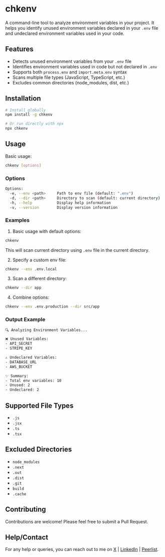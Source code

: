 # chkenv

A command-line tool to analyze environment variables in your project. It helps you identify unused environment variables declared in your `.env` file and undeclared environment variables used in your code.

## Features

- Detects unused environment variables from your `.env` file
- Identifies environment variables used in code but not declared in `.env`
- Supports both `process.env` and `import.meta.env` syntax
- Scans multiple file types (JavaScript, TypeScript, etc.)
- Excludes common directories (node_modules, dist, etc.)

## Installation

```bash
# Install globally
npm install -g chkenv

# Or run directly with npx
npx chkenv
```

## Usage

Basic usage:

```bash
chkenv [options]
```

### Options

```bash
Options:
  -e, --env <path>     Path to env file (default: ".env")
  -d, --dir <path>     Directory to scan (default: current directory)
  -h, --help           Display help information
  -v, --version        Display version information
```

### Examples

1. Basic usage with default options:

```bash
chkenv
```

This will scan current directory using `.env` file in the current directory.

2. Specify a custom env file:

```bash
chkenv --env .env.local
```

3. Scan a different directory:

```bash
chkenv --dir app
```

4. Combine options:

```bash
chkenv --env .env.production --dir src/app
```

### Output Example

```bash
🔍 Analyzing Environment Variables...

❌ Unused Variables:
- API_SECRET
- STRIPE_KEY

⚠️ Undeclared Variables:
- DATABASE_URL
- AWS_BUCKET

✨ Summary:
- Total env variables: 10
- Unused: 2
- Undeclared: 2
```

## Supported File Types

- `.js`
- `.jsx`
- `.ts`
- `.tsx`

## Excluded Directories

- `node_modules`
- `.next`
- `.out`
- `.dist`
- `.git`
- `build`
- `.cache`

## Contributing

Contributions are welcome! Please feel free to submit a Pull Request.

## Help/Contact

For any help or queries, you can reach out to me on [X](https://x.com/sudipbiswas_dev) | [LinkedIn](https://linkedin.com/in/sudipb7) | [Peerlist](https://peerlist.io/sudipbiswas).
